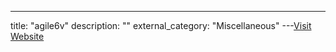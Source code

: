 ---
title: "agile6v"
description: ""
external_category: "Miscellaneous"
---[Visit Website](https://github.com/agile6v)

